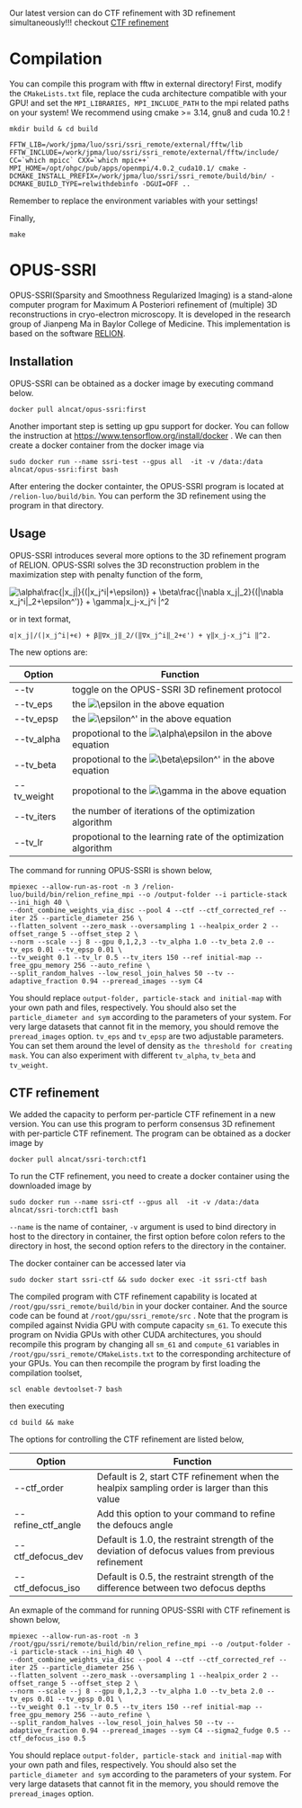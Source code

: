 
Our latest version can do CTF refinement with 3D refinement simultaneously!!! checkout [CTF refinement](#ctf)

# Compilation

You can compile this program with fftw in external directory!
First, modify the ```CMakeLists.txt``` file, replace the cuda architecture compatible with your GPU! and set the ```MPI_LIBRARIES, MPI_INCLUDE_PATH``` to the mpi related paths on your system!
We recommend using cmake >= 3.14, gnu8 and cuda 10.2 !
```
mkdir build & cd build
```
```
FFTW_LIB=/work/jpma/luo/ssri/ssri_remote/external/fftw/lib FFTW_INCLUDE=/work/jpma/luo/ssri/ssri_remote/external/fftw/include/ CC=`which mpicc` CXX=`which mpic++` MPI_HOME=/opt/ohpc/pub/apps/openmpi/4.0.2_cuda10.1/ cmake -DCMAKE_INSTALL_PREFIX=/work/jpma/luo/ssri/ssri_remote/build/bin/ -DCMAKE_BUILD_TYPE=relwithdebinfo -DGUI=OFF ..
```
Remember to replace the environment variables with your settings!

Finally,
```
make
```

# OPUS-SSRI


OPUS-SSRI(Sparsity and Smoothness Regularized Imaging) is a stand-alone computer
program for Maximum A Posteriori refinement of (multiple) 3D reconstructions in cryo-electron microscopy. It is developed in the
research group of Jianpeng Ma in Baylor College of Medicine. This implementation is based on the software [RELION](https://www.ncbi.nlm.nih.gov/pubmed/22100448).

## Installation

OPUS-SSRI can be obtained as a docker image by executing command below.

```
docker pull alncat/opus-ssri:first
```
Another important step is setting up gpu support for docker.
You can follow the instruction at https://www.tensorflow.org/install/docker .
We can then create a docker container from the docker image via
```
sudo docker run --name ssri-test --gpus all  -it -v /data:/data alncat/opus-ssri:first bash
```
After entering the docker containter, the OPUS-SSRI program is located at ```/relion-luo/build/bin```. You can perform the 3D refinement using the program in that directory.

## Usage

OPUS-SSRI introduces several more options to the 3D refinement program of RELION.
OPUS-SSRI solves the 3D reconstruction problem in the maximization step with penalty function of the form,

![\alpha\frac{|x_j|}{(|x_j^i|+\epsilon)} + \beta\frac{\|\nabla x_j\|_2}{(\|\nabla x_j^i\|_2\+\epsilon^')} + \gamma\|x_j-x_j^i \|^2](https://render.githubusercontent.com/render/math?math=%5Calpha%5Cfrac%7B%7Cx_j%7C%7D%7B(%7Cx_j%5Ei%7C%2B%5Cepsilon)%7D%20%2B%20%5Cbeta%5Cfrac%7B%5C%7C%5Cnabla%20x_j%5C%7C_2%7D%7B(%5C%7C%5Cnabla%20x_j%5Ei%5C%7C_2%5C%2B%5Cepsilon%5E')%7D%20%2B%20%5Cgamma%5C%7Cx_j-x_j%5Ei%20%5C%7C%5E2)

or in text format,

```
α|x_j|/(|x_j^i|+ϵ) + β‖∇x_j‖_2/(‖∇x_j^i‖_2+ϵ') + γ‖x_j-x_j^i ‖^2.
```

The new options are:

Option | Function
------------ | -------------
--tv |toggle on the OPUS-SSRI 3D refinement protocol
--tv_eps |the ![\epsilon](https://render.githubusercontent.com/render/math?math=%5Cepsilon) in the above equation
--tv_epsp |the ![\epsilon^'](https://render.githubusercontent.com/render/math?math=%5Cepsilon%5E') in the above equation
--tv_alpha |propotional to the ![\alpha\epsilon](https://render.githubusercontent.com/render/math?math=%5Calpha) in the above equation
--tv_beta |propotional to the ![\beta\epsilon^'](https://render.githubusercontent.com/render/math?math=%5Cbeta) in the above equation
--tv_weight |propotional to the ![\gamma](https://render.githubusercontent.com/render/math?math=%5Cgamma) in the above equation
--tv_iters |the number of iterations of the optimization algorithm
--tv_lr |propotional to the learning rate of the optimization algorithm

The command for running OPUS-SSRI is shown below,

```
mpiexec --allow-run-as-root -n 3 /relion-luo/build/bin/relion_refine_mpi --o /output-folder --i particle-stack --ini_high 40 \
--dont_combine_weights_via_disc --pool 4 --ctf --ctf_corrected_ref --iter 25 --particle_diameter 256 \
--flatten_solvent --zero_mask --oversampling 1 --healpix_order 2 --offset_range 5 --offset_step 2 \
--norm --scale --j 8 --gpu 0,1,2,3 --tv_alpha 1.0 --tv_beta 2.0 --tv_eps 0.01 --tv_epsp 0.01 \
--tv_weight 0.1 --tv_lr 0.5 --tv_iters 150 --ref initial-map --free_gpu_memory 256 --auto_refine \
--split_random_halves --low_resol_join_halves 50 --tv --adaptive_fraction 0.94 --preread_images --sym C4

```
You should replace ```output-folder, particle-stack and initial-map``` with your own path and files, respectively. You should also set the ```particle_diameter and sym``` according to the parameters of your system. For very large datasets that cannot fit in the memory, you should remove the ```preread_images``` option. ```tv_eps``` and ```tv_epsp``` are two adjustable parameters. You can set them around the level of density as ```the threshold for creating mask```. You can also experiment with different ```tv_alpha```, ```tv_beta``` and ```tv_weight```.

## CTF refinement <a name="ctf"></a>

We added the capacity to perform per-particle CTF refinement in a new version. You can use this program to perform consensus 3D refinement with per-particle CTF refinement. The program can be obtained as a docker image by

```
docker pull alncat/ssri-torch:ctf1
```

To run the CTF refinement, you need to create a docker container using the downloaded image by

```
sudo docker run --name ssri-ctf --gpus all  -it -v /data:/data alncat/ssri-torch:ctf1 bash
```
```--name``` is the name of container, ```-v``` argument is used to bind directory in host to the directory in container, the first option before colon refers to the directory in host, the second option refers to the directory in the container.

The docker container can be accessed later via

```
sudo docker start ssri-ctf && sudo docker exec -it ssri-ctf bash
```

The compiled program with CTF refinement capability is located at ```/root/gpu/ssri_remote/build/bin``` in your docker container. And the source code can be found at ```/root/gpu/ssri_remote/src``` .
Note that the program is compiled against Nvidia GPU with compute capacity ```sm_61```. To execute this program on Nvidia GPUs with other CUDA architectures, you should recompile this program by changing all ```sm_61``` and ```compute_61``` variables in ```/root/gpu/ssri_remote/CMakeLists.txt``` to the corresponding architecture of your GPUs. You can then recompile the program by first loading the compilation toolset,

```
scl enable devtoolset-7 bash
```

then executing
```
cd build && make
```
The options for controlling the CTF refinement are listed below,

Option | Function
------------ | -------------
--ctf_order   | Default is 2, start CTF refinement when the healpix sampling order is larger than this value
--refine_ctf_angle | Add this option to your command to refine the defoucs angle
--ctf_defocus_dev | Default is 1.0, the restraint strength of the deviation of defocus values from previous refinement
--ctf_defocus_iso | Default is 0.5, the restraint strength of the difference between two defocus depths

An exmaple of the command for running OPUS-SSRI with CTF refinement is shown below,

```
mpiexec --allow-run-as-root -n 3 /root/gpu/ssri/remote/build/bin/relion_refine_mpi --o /output-folder --i particle-stack --ini_high 40 \
--dont_combine_weights_via_disc --pool 4 --ctf --ctf_corrected_ref --iter 25 --particle_diameter 256 \
--flatten_solvent --zero_mask --oversampling 1 --healpix_order 2 --offset_range 5 --offset_step 2 \
--norm --scale --j 8 --gpu 0,1,2,3 --tv_alpha 1.0 --tv_beta 2.0 --tv_eps 0.01 --tv_epsp 0.01 \
--tv_weight 0.1 --tv_lr 0.5 --tv_iters 150 --ref initial-map --free_gpu_memory 256 --auto_refine \
--split_random_halves --low_resol_join_halves 50 --tv --adaptive_fraction 0.94 --preread_images --sym C4 --sigma2_fudge 0.5 --ctf_defocus_iso 0.5

```
You should replace ```output-folder, particle-stack and initial-map``` with your own path and files, respectively. You should also set the ```particle_diameter and sym``` according to the parameters of your system. For very large datasets that cannot fit in the memory, you should remove the ```preread_images``` option.
